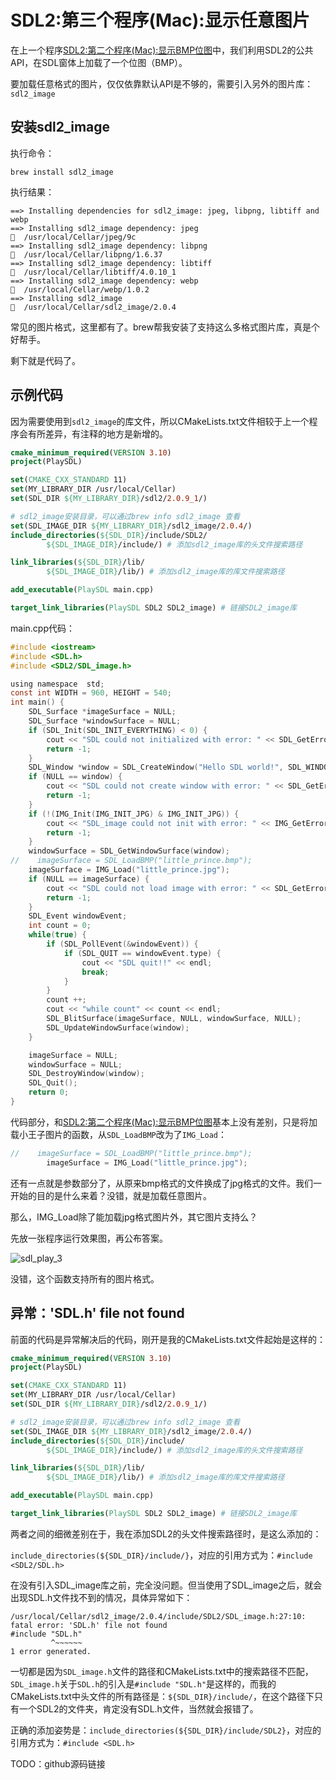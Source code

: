 # SDL2:第三个程序(Mac):显示任意图片

在上一个程序[SDL2:第二个程序(Mac):显示BMP位图](https://blog.csdn.net/qq_25333681/article/details/89790195)中，我们利用SDL2的公共API，在SDL窗体上加载了一个位图（BMP）。

要加载任意格式的图片，仅仅依靠默认API是不够的，需要引入另外的图片库：`sdl2_image`

## 安装sdl2_image

执行命令：

```shell
brew install sdl2_image
```

执行结果：

```shell
==> Installing dependencies for sdl2_image: jpeg, libpng, libtiff and webp
==> Installing sdl2_image dependency: jpeg
🍺  /usr/local/Cellar/jpeg/9c
==> Installing sdl2_image dependency: libpng
🍺  /usr/local/Cellar/libpng/1.6.37
==> Installing sdl2_image dependency: libtiff
🍺  /usr/local/Cellar/libtiff/4.0.10_1
==> Installing sdl2_image dependency: webp
🍺  /usr/local/Cellar/webp/1.0.2
==> Installing sdl2_image
🍺  /usr/local/Cellar/sdl2_image/2.0.4
```

常见的图片格式，这里都有了。brew帮我安装了支持这么多格式图片库，真是个好帮手。

剩下就是代码了。

## 示例代码

因为需要使用到`sdl2_image`的库文件，所以CMakeLists.txt文件相较于上一个程序会有所差异，有注释的地方是新增的。

```cmake
cmake_minimum_required(VERSION 3.10)
project(PlaySDL)

set(CMAKE_CXX_STANDARD 11)
set(MY_LIBRARY_DIR /usr/local/Cellar)
set(SDL_DIR ${MY_LIBRARY_DIR}/sdl2/2.0.9_1/)

# sdl2_image安装目录，可以通过brew info sdl2_image 查看
set(SDL_IMAGE_DIR ${MY_LIBRARY_DIR}/sdl2_image/2.0.4/) 
include_directories(${SDL_DIR}/include/SDL2/
        ${SDL_IMAGE_DIR}/include/) # 添加sdl2_image库的头文件搜索路径

link_libraries(${SDL_DIR}/lib/
        ${SDL_IMAGE_DIR}/lib/) # 添加sdl2_image库的库文件搜索路径

add_executable(PlaySDL main.cpp)

target_link_libraries(PlaySDL SDL2 SDL2_image) # 链接SDL2_image库
```

main.cpp代码：

```c
#include <iostream>
#include <SDL.h>
#include <SDL2/SDL_image.h>

using namespace  std;
const int WIDTH = 960, HEIGHT = 540;
int main() {
    SDL_Surface *imageSurface = NULL;
    SDL_Surface *windowSurface = NULL;
    if (SDL_Init(SDL_INIT_EVERYTHING) < 0) {
        cout << "SDL could not initialized with error: " << SDL_GetError() << endl;
        return -1;
    }
    SDL_Window *window = SDL_CreateWindow("Hello SDL world!", SDL_WINDOWPOS_UNDEFINED, SDL_WINDOWPOS_UNDEFINED, WIDTH, HEIGHT, SDL_WINDOW_ALLOW_HIGHDPI);
    if (NULL == window) {
        cout << "SDL could not create window with error: " << SDL_GetError() << endl;
        return -1;
    }
    if (!(IMG_Init(IMG_INIT_JPG) & IMG_INIT_JPG)) {
        cout << "SDL_image could not init with error: " << IMG_GetError() << endl;
        return -1;
    }
    windowSurface = SDL_GetWindowSurface(window);
//    imageSurface = SDL_LoadBMP("little_prince.bmp");
    imageSurface = IMG_Load("little_prince.jpg");
    if (NULL == imageSurface) {
        cout << "SDL could not load image with error: " << SDL_GetError() << endl;
        return -1;
    }
    SDL_Event windowEvent;
    int count = 0;
    while(true) {
        if (SDL_PollEvent(&windowEvent)) {
            if (SDL_QUIT == windowEvent.type) {
                cout << "SDL quit!!" << endl;
                break;
            }
        }
        count ++;
        cout << "while count" << count << endl;
        SDL_BlitSurface(imageSurface, NULL, windowSurface, NULL);
        SDL_UpdateWindowSurface(window);
    }

    imageSurface = NULL;
    windowSurface = NULL;
    SDL_DestroyWindow(window);
    SDL_Quit();
    return 0;
}
```

代码部分，和[SDL2:第二个程序(Mac):显示BMP位图](https://blog.csdn.net/qq_25333681/article/details/89790195)基本上没有差别，只是将加载小王子图片的函数，从`SDL_LoadBMP`改为了`IMG_Load`：

```c
//    imageSurface = SDL_LoadBMP("little_prince.bmp");
		imageSurface = IMG_Load("little_prince.jpg");
```

还有一点就是参数部分了，从原来bmp格式的文件换成了jpg格式的文件。我们一开始的目的是什么来着？没错，就是加载任意图片。

那么，IMG_Load除了能加载jpg格式图片外，其它图片支持么？

先放一张程序运行效果图，再公布答案。

![sdl_play_3](/Users/heli/github/ffmpeg-leaning/sdl/sdl_practic_3/sdl_play_3.png)

没错，这个函数支持所有的图片格式。

## 异常：'SDL.h' file not found

前面的代码是异常解决后的代码，刚开是我的CMakeLists.txt文件起始是这样的：

```cmake
cmake_minimum_required(VERSION 3.10)
project(PlaySDL)

set(CMAKE_CXX_STANDARD 11)
set(MY_LIBRARY_DIR /usr/local/Cellar)
set(SDL_DIR ${MY_LIBRARY_DIR}/sdl2/2.0.9_1/)

# sdl2_image安装目录，可以通过brew info sdl2_image 查看
set(SDL_IMAGE_DIR ${MY_LIBRARY_DIR}/sdl2_image/2.0.4/) 
include_directories(${SDL_DIR}/include/
        ${SDL_IMAGE_DIR}/include/) # 添加sdl2_image库的头文件搜索路径

link_libraries(${SDL_DIR}/lib/
        ${SDL_IMAGE_DIR}/lib/) # 添加sdl2_image库的库文件搜索路径

add_executable(PlaySDL main.cpp)

target_link_libraries(PlaySDL SDL2 SDL2_image) # 链接SDL2_image库
```

两者之间的细微差别在于，我在添加SDL2的头文件搜索路径时，是这么添加的：

`include_directories(${SDL_DIR}/include/}`，对应的引用方式为：`#include <SDL2/SDL.h>`

在没有引入SDL_image库之前，完全没问题。但当使用了SDL_image之后，就会出现SDL.h文件找不到的情况，具体异常如下：

```shell
/usr/local/Cellar/sdl2_image/2.0.4/include/SDL2/SDL_image.h:27:10: fatal error: 'SDL.h' file not found
#include "SDL.h"
         ^~~~~~~
1 error generated.
```

一切都是因为`SDL_image.h`文件的路径和CMakeLists.txt中的搜索路径不匹配，`SDL_image.h`关于`SDL.h`的引入是`#include "SDL.h"`是这样的，而我的CMakeLists.txt中头文件的所有路径是：`${SDL_DIR}/include/`，在这个路径下只有一个SDL2的文件夹，肯定没有SDL.h文件，当然就会报错了。

正确的添加姿势是：`include_directories(${SDL_DIR}/include/SDL2}`，对应的引用方式为：`#include <SDL.h>`



TODO：github源码链接